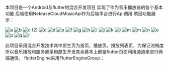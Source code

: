 本项目是一个Android与flutter的混合开发项目
实现了作为音乐播放器的各个基本功能
后端使用NeteaseCloudMusicApi作为后端平台进行Api调用
项目功能展示：



![a](https://github.com/Pass11223344/MusicPlayerApp/assets/138595065/87f2dfa3-f77d-4338-80dd-06efdb375a0b)
![b](https://github.com/Pass11223344/MusicPlayerApp/assets/138595065/41e21eb6-d908-406a-9c34-148c9c643ac7)
![c (2)](https://github.com/Pass11223344/MusicPlayerApp/assets/138595065/9a875bae-e8af-448d-9706-92e549f9f0c7)
![c](https://github.com/Pass11223344/MusicPlayerApp/assets/138595065/397b2f01-5538-41d3-85e8-e54819c2096c)
![d](https://github.com/Pass11223344/MusicPlayerApp/assets/138595065/6b8e1d82-8d2e-4627-87a2-c47c1d94419f)
![e](https://github.com/Pass11223344/MusicPlayerApp/assets/138595065/5aac2823-b28d-4a0a-9c5c-27da98607dd2)
![f](https://github.com/Pass11223344/MusicPlayerApp/assets/138595065/b5b46244-4b9e-4b3f-82c4-28986dc18e73)
![g](https://github.com/Pass11223344/MusicPlayerApp/assets/138595065/ad1ff71e-512f-477f-82a2-38b4ed169911)
![h](https://github.com/Pass11223344/MusicPlayerApp/assets/138595065/083a2d3a-99fa-4388-9f30-db9fb38a1043)
![i](https://github.com/Pass11223344/MusicPlayerApp/assets/138595065/bbe8e5ca-f21b-42ea-bd70-1f276137bfb8)
![j](https://github.com/Pass11223344/MusicPlayerApp/assets/138595065/bf73e11d-309d-4f19-9347-3fdc5c418402)
![k](https://github.com/Pass11223344/MusicPlayerApp/assets/138595065/3d9e90cd-fccf-4b49-a30b-6528728084e6)
![l](https://github.com/Pass11223344/MusicPlayerApp/assets/138595065/a3181181-3c1b-44bd-90c3-087aa67a927e)
![m](https://github.com/Pass11223344/MusicPlayerApp/assets/138595065/066581be-65c8-4041-9c0a-10d5eb89f7f4)
![m](https://github.com/Pass11223344/MusicPlayerApp/assets/138595065/7b72a425-6b78-40dd-9022-814882aa5d2e)
![n](https://github.com/Pass11223344/MusicPlayerApp/assets/138595065/db3ae9c5-c5a7-408f-b118-e3b00fb55af9)
![o](https://github.com/Pass11223344/MusicPlayerApp/assets/138595065/e2ac554b-cf2c-46a4-82dc-5a0acff4142d)
![p](https://github.com/Pass11223344/MusicPlayerApp/assets/138595065/33d81df6-fff0-444a-bb18-675431a86a54)
![q](https://github.com/Pass11223344/MusicPlayerApp/assets/138595065/452c9795-1b5b-42ae-a6d9-6dc708bb2523)
![r](https://github.com/Pass11223344/MusicPlayerApp/assets/138595065/676bab69-216f-47c2-8f3f-275ae6e32654)


此项目采用混合开发技术其中原生页为首页，播放页，播放列表页，为保证流畅度所以音乐播放和服务都采用原生开发其余基本上都是flutter页面利用通道来进行两端通信。
flutterEngine采用FlutterEngineGroup；

